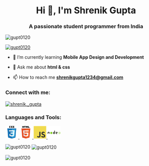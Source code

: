 <h1 align="center">Hi 👋, I'm Shrenik Gupta</h1>
<h3 align="center">A passionate student programmer from India</h3>

<p align="left"> <img src="https://komarev.com/ghpvc/?username=gupt0120&label=Profile%20views&color=0e75b6&style=flat" alt="gupt0120" /> </p>

<p align="left"> <a href="https://github.com/ryo-ma/github-profile-trophy"><img src="https://github-profile-trophy.vercel.app/?username=gupt0120" alt="gupt0120" /></a> </p>

- 🌱 I’m currently learning **Mobile App Design and Development**

- 💬 Ask me about **html & css**

- 📫 How to reach me **shrenikgupta1234@gmail.com**

<h3 align="left">Connect with me:</h3>
<p align="left">
<a href="https://instagram.com/shrenik._gupta" target="blank"><img align="center" src="https://raw.githubusercontent.com/rahuldkjain/github-profile-readme-generator/master/src/images/icons/Social/instagram.svg" alt="shrenik._gupta" height="30" width="40" /></a>
</p>

<h3 align="left">Languages and Tools:</h3>
<p align="left"> <a href="https://www.w3schools.com/css/" target="_blank" rel="noreferrer"> <img src="https://raw.githubusercontent.com/devicons/devicon/master/icons/css3/css3-original-wordmark.svg" alt="css3" width="40" height="40"/> </a> <a href="https://www.w3.org/html/" target="_blank" rel="noreferrer"> <img src="https://raw.githubusercontent.com/devicons/devicon/master/icons/html5/html5-original-wordmark.svg" alt="html5" width="40" height="40"/> </a> <a href="https://developer.mozilla.org/en-US/docs/Web/JavaScript" target="_blank" rel="noreferrer"> <img src="https://raw.githubusercontent.com/devicons/devicon/master/icons/javascript/javascript-original.svg" alt="javascript" width="40" height="40"/> </a> <a href="https://nodejs.org" target="_blank" rel="noreferrer"> <img src="https://raw.githubusercontent.com/devicons/devicon/master/icons/nodejs/nodejs-original-wordmark.svg" alt="nodejs" width="40" height="40"/> </a> </p>

<p><img align="left" src="https://github-readme-stats.vercel.app/api/top-langs?username=gupt0120&show_icons=true&locale=en&layout=compact" alt="gupt0120" /></p>

<p>&nbsp;<img align="center" src="https://github-readme-stats.vercel.app/api?username=gupt0120&show_icons=true&locale=en" alt="gupt0120" /></p>

<p><img align="center" src="https://github-readme-streak-stats.herokuapp.com/?user=gupt0120&" alt="gupt0120" /></p>
